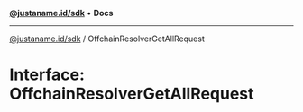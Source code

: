 [**@justaname.id/sdk**](../README.md) • **Docs**

***

[@justaname.id/sdk](../globals.md) / OffchainResolverGetAllRequest

# Interface: OffchainResolverGetAllRequest
